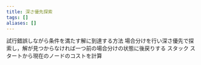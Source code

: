 ```yaml
---
title: 深さ優先探索
tags: []
aliases: []
---
```

試行錯誤しながら条件を満たす解に到達する方法
場合分けを行い深さ優先で探索し，解が見つからなければ一つ前の場合分けの状態に後戻りする
スタック
スタートから現在のノードのコストを計算